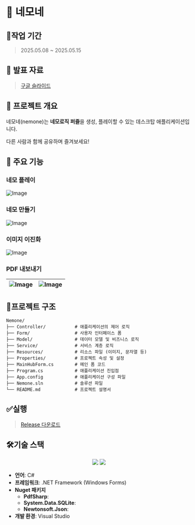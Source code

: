 
# 🧩 네모네

## 📅작업 기간

> 2025.05.08 ~ 2025.05.15

## 📄 발표 자료

> [구글 슬라이드](https://docs.google.com/presentation/d/1By9SOWU9vbgbUKK545vJleMZaVxqWvp7WVfyxVjlfEU/edit?usp=sharing)

## 📌 프로젝트 개요

네모네(nemone)는 **네모로직 퍼즐**을 생성, 플레이할 수 있는 데스크탑 애플리케이션입니다.

다른 사람과 함께 공유하며 즐겨보세요!

## 🌟 주요 기능

### 네모 플레이
![Image](https://github.com/user-attachments/assets/a3f69c77-c221-4827-85c9-acce01939e1e)

### 네모 만들기
![Image](https://github.com/user-attachments/assets/c322dc49-8df2-4b7d-8c1d-952298e54359)

### 이미지 이진화
![Image](https://github.com/user-attachments/assets/f1a76b88-3419-4fb2-9b18-ae73a3391d37)

### PDF 내보내기
|![Image](https://github.com/user-attachments/assets/1b82671f-4764-421e-88d0-db8305b5a911)|![Image](https://github.com/user-attachments/assets/6913edf2-895d-4597-8e58-4b8550cf09f3)|
|--|--|


## 📁프로젝트 구조
```
Nemone/
├── Controller/           # 애플리케이션의 제어 로직
├── Form/                 # 사용자 인터페이스 폼
├── Model/                # 데이터 모델 및 비즈니스 로직
├── Service/              # 서비스 계층 로직
├── Resources/            # 리소스 파일 (이미지, 문자열 등)
├── Properties/           # 프로젝트 속성 및 설정
├── MainHubForm.cs        # 메인 폼 코드
├── Program.cs            # 애플리케이션 진입점
├── App.config            # 애플리케이션 구성 파일
├── Nemone.sln            # 솔루션 파일
└── README.md             # 프로젝트 설명서
```

## ✅실행

> [Release 다운로드](https://github.com/HYK-Nov/nemone/releases)

## 🛠️기술 스택

<p align="center">
  <img src="https://img.shields.io/badge/CSharp-3.10-purple?logo=CSharp">
  <img src="https://img.shields.io/badge/.NET-3.0.2-512BD4?logo=dotnet">
</p>

-   **언어**: C#
-   **프레임워크**: .NET Framework (Windows Forms)
-  **Nuget 패키지**
	-  **PdfSharp**: 
	-  **System.Data.SQLite**:
	-  **Newtonsoft.Json**: 
-   **개발 환경**: Visual Studio